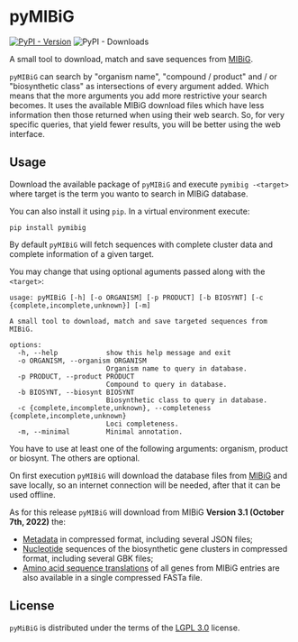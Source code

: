 # pyMIBiG

[![PyPI - Version](https://img.shields.io/pypi/v/pymibig.svg)](https://pypi.org/project/pymibig)
![PyPI - Downloads](https://img.shields.io/pypi/dm/pymibig)


A small tool to download, match and save sequences from [MIBiG](https://mibig.secondarymetabolites.org/).

`pyMIBiG` can search by "organism name", "compound / product" and / or
"biosynthetic class" as intersections of every argument added. Which means
that the more arguments you add more restrictive your search becomes.
It uses the available MIBiG download files which have less information then
those returned when using their web search. So, for very specific queries,
that yield fewer results, you will be better using the web interface.

## Usage

Download the available package of `pyMIBiG` and execute `pymibig -<target>`
where target is the term you wanto to search in MIBiG database.

You can also install it using `pip`. In a virtual environment execute:

```{python}
pip install pymibig
```

By default `pyMIBiG` will fetch sequences with complete cluster data and
complete information of a given target.

You may change that using optional aguments passed along with the `<target>`:

```{bash}
usage: pyMIBiG [-h] [-o ORGANISM] [-p PRODUCT] [-b BIOSYNT] [-c {complete,incomplete,unknown}] [-m]

A small tool to download, match and save targeted sequences from MIBiG.

options:
  -h, --help            show this help message and exit
  -o ORGANISM, --organism ORGANISM
                        Organism name to query in database.
  -p PRODUCT, --product PRODUCT
                        Compound to query in database.
  -b BIOSYNT, --biosynt BIOSYNT
                        Biosynthetic class to query in database.
  -c {complete,incomplete,unknown}, --completeness {complete,incomplete,unknown}
                        Loci completeness.
  -m, --minimal         Minimal annotation.
```

You have to use at least one of the following arguments: organism, product or
biosynt. The others are optional.

On first execution `pyMIBiG` will download the database files from
[MIBiG](https://mibig.secondarymetabolites.org/download) and save locally,
so an internet connection will be needed, after that it can be used offline.

As for this release `pyMIBiG` will download from MIBiG
**Version 3.1 (October 7th, 2022)** the:
- [Metadata](https://dl.secondarymetabolites.org/mibig/mibig_json_3.1.tar.gz)
in compressed format, including several JSON files;
- [Nucleotide](https://dl.secondarymetabolites.org/mibig/mibig_gbk_3.1.tar.gz)
sequences of the biosynthetic gene clusters in compressed format, including
several GBK files;
- [Amino acid sequence translations](https://dl.secondarymetabolites.org/mibig/mibig_prot_seqs_3.1.fasta)
of all genes from MIBiG entries are also available in a single compressed
FASTa file.

## License

`pyMiBiG` is distributed under the terms of the [LGPL 3.0](https://spdx.org/licenses/LGPL-3.0-or-later.html) license.
